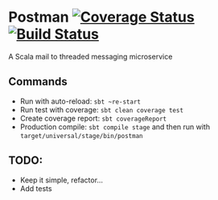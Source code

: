 # Postman [![Coverage Status](https://coveralls.io/repos/merle-/spray-postman/badge.svg?branch=master)](https://coveralls.io/r/merle-/spray-postman?branch=master) [![Build Status](https://travis-ci.org/merle-/spray-postman.svg)](https://travis-ci.org/merle-/spray-postman) 
A Scala mail to threaded messaging microservice

## Commands

* Run with auto-reload: `sbt ~re-start`
* Run test with coverage: `sbt clean coverage test`
* Create coverage report: `sbt coverageReport`
* Production compile:  `sbt compile stage` and then run with `target/universal/stage/bin/postman`

## TODO:

* Keep it simple, refactor... 
* Add tests
